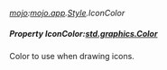 _[mojo](../../modules/mojo/mojo-module.md):[mojo.app](../../modules/mojo/mojo-app.md).[Style](../../modules/mojo/mojo-app-style.md).IconColor_
##### Property IconColor:[std.graphics.Color](../../modules/std/std-graphics-color.md)
Color to use when drawing icons.
